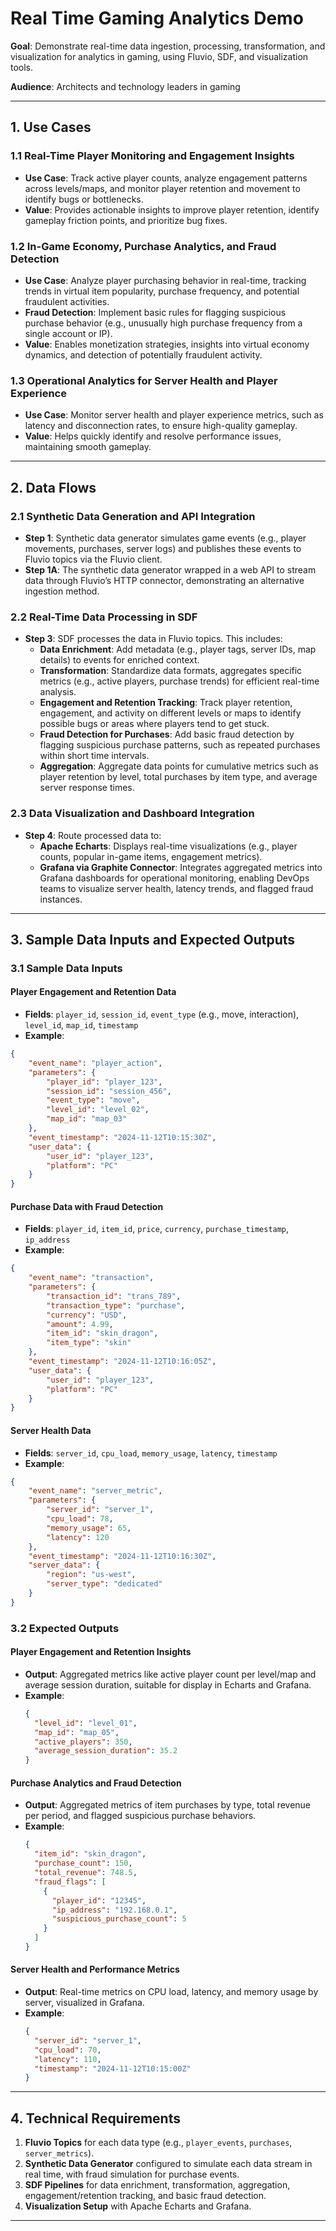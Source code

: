 
# Real Time Gaming Analytics Demo

**Goal**: Demonstrate real-time data ingestion, processing, transformation, and visualization for analytics in gaming, using Fluvio, SDF, and visualization tools.

**Audience**: Architects and technology leaders in gaming

---

## 1. **Use Cases**

### 1.1 Real-Time Player Monitoring and Engagement Insights
   - **Use Case**: Track active player counts, analyze engagement patterns across levels/maps, and monitor player retention and movement to identify bugs or bottlenecks.
   - **Value**: Provides actionable insights to improve player retention, identify gameplay friction points, and prioritize bug fixes.

### 1.2 In-Game Economy, Purchase Analytics, and Fraud Detection
   - **Use Case**: Analyze player purchasing behavior in real-time, tracking trends in virtual item popularity, purchase frequency, and potential fraudulent activities.
   - **Fraud Detection**: Implement basic rules for flagging suspicious purchase behavior (e.g., unusually high purchase frequency from a single account or IP).
   - **Value**: Enables monetization strategies, insights into virtual economy dynamics, and detection of potentially fraudulent activity.

### 1.3 Operational Analytics for Server Health and Player Experience
   - **Use Case**: Monitor server health and player experience metrics, such as latency and disconnection rates, to ensure high-quality gameplay.
   - **Value**: Helps quickly identify and resolve performance issues, maintaining smooth gameplay.

---

## 2. **Data Flows**

### 2.1 Synthetic Data Generation and API Integration
   - **Step 1**: Synthetic data generator simulates game events (e.g., player movements, purchases, server logs) and publishes these events to Fluvio topics via the Fluvio client.
   - **Step 1A**: The synthetic data generator wrapped in a web API to stream data through Fluvio’s HTTP connector, demonstrating an alternative ingestion method.

### 2.2 Real-Time Data Processing in SDF
   - **Step 3**: SDF processes the data in Fluvio topics. This includes:
     - **Data Enrichment**: Add metadata (e.g., player tags, server IDs, map details) to events for enriched context.
     - **Transformation**: Standardize data formats, aggregates specific metrics (e.g., active players, purchase trends) for efficient real-time analysis.
     - **Engagement and Retention Tracking**: Track player retention, engagement, and activity on different levels or maps to identify possible bugs or areas where players tend to get stuck.
     - **Fraud Detection for Purchases**: Add basic fraud detection by flagging suspicious purchase patterns, such as repeated purchases within short time intervals.
     - **Aggregation**: Aggregate data points for cumulative metrics such as player retention by level, total purchases by item type, and average server response times.

### 2.3 Data Visualization and Dashboard Integration
   - **Step 4**: Route processed data to:
     - **Apache Echarts**: Displays real-time visualizations (e.g., player counts, popular in-game items, engagement metrics).
     - **Grafana via Graphite Connector**: Integrates aggregated metrics into Grafana dashboards for operational monitoring, enabling DevOps teams to visualize server health, latency trends, and flagged fraud instances.

---

## 3. **Sample Data Inputs and Expected Outputs**

### 3.1 Sample Data Inputs

#### Player Engagement and Retention Data
   - **Fields**: `player_id`, `session_id`, `event_type` (e.g., move, interaction), `level_id`, `map_id`, `timestamp`
   - **Example**:
```json
{
    "event_name": "player_action",
    "parameters": {
        "player_id": "player_123",
        "session_id": "session_456",
        "event_type": "move",
        "level_id": "level_02",
        "map_id": "map_03"
    },
    "event_timestamp": "2024-11-12T10:15:30Z",
    "user_data": {
        "user_id": "player_123",
        "platform": "PC"
    }
}
```

#### Purchase Data with Fraud Detection
   - **Fields**: `player_id`, `item_id`, `price`, `currency`, `purchase_timestamp`, `ip_address`
   - **Example**:
```json
{
    "event_name": "transaction",
    "parameters": {
        "transaction_id": "trans_789",
        "transaction_type": "purchase",
        "currency": "USD",
        "amount": 4.99,
        "item_id": "skin_dragon",
        "item_type": "skin"
    },
    "event_timestamp": "2024-11-12T10:16:05Z",
    "user_data": {
        "user_id": "player_123",
        "platform": "PC"
    }
}
```

#### Server Health Data
   - **Fields**: `server_id`, `cpu_load`, `memory_usage`, `latency`, `timestamp`
   - **Example**:
```json
{
    "event_name": "server_metric",
    "parameters": {
        "server_id": "server_1",
        "cpu_load": 78,
        "memory_usage": 65,
        "latency": 120
    },
    "event_timestamp": "2024-11-12T10:16:30Z",
    "server_data": {
        "region": "us-west",
        "server_type": "dedicated"
    }
}
```

### 3.2 Expected Outputs

#### Player Engagement and Retention Insights
   - **Output**: Aggregated metrics like active player count per level/map and average session duration, suitable for display in Echarts and Grafana.
   - **Example**:
     ```json
     {
       "level_id": "level_01",
       "map_id": "map_05",
       "active_players": 350,
       "average_session_duration": 35.2
     }
     ```

#### Purchase Analytics and Fraud Detection
   - **Output**: Aggregated metrics of item purchases by type, total revenue per period, and flagged suspicious purchase behaviors.
   - **Example**:
     ```json
     {
       "item_id": "skin_dragon",
       "purchase_count": 150,
       "total_revenue": 748.5,
       "fraud_flags": [
         {
           "player_id": "12345",
           "ip_address": "192.168.0.1",
           "suspicious_purchase_count": 5
         }
       ]
     }
     ```

#### Server Health and Performance Metrics
   - **Output**: Real-time metrics on CPU load, latency, and memory usage by server, visualized in Grafana.
   - **Example**:
     ```json
     {
       "server_id": "server_1",
       "cpu_load": 70,
       "latency": 110,
       "timestamp": "2024-11-12T10:15:00Z"
     }
     ```

---

## 4. **Technical Requirements**

1. **Fluvio Topics** for each data type (e.g., `player_events`, `purchases`, `server_metrics`).
2. **Synthetic Data Generator** configured to simulate each data stream in real time, with fraud simulation for purchase events.
3. **SDF Pipelines** for data enrichment, transformation, aggregation, engagement/retention tracking, and basic fraud detection.
4. **Visualization Setup** with Apache Echarts and Grafana.

---

